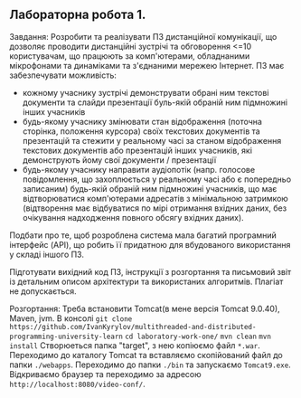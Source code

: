 ## Лабораторна робота 1.
Завдання:
Розробити та реалізувати ПЗ дистанційної комунікації, що дозволяє проводити дистанційні зустрічі та обговорення <=10 користувачам, що працюють за комп'ютерами, обладнаними мікрофонами та динаміками та з'єднаними мережею Інтернет. ПЗ має забезпечувати можливість:
+ кожному учаснику зустрічі демонструвати обрані ним текстові документи та слайди презентації буль-якій обраній ним підмножині інших учасників
+ будь-якому учаснику змінювати стан відображення (поточна сторінка, положення курсора) своїх текстових документів та презентацій та стежити у реальному часі за станом відображення текстових документів або презентацій інших учасників, які демонструють йому свої документи / презентації
+ будь-якому учаснику направити аудіопотік (напр. голосове повідомлення, що захоплюється у реальному часі або є попередньо записаним) будь-якій обраній ним підмножині учасників, що має відтворюватися комп'ютерами адресатів з мінімальною затримкою (відтворення має відбуватися по мірі отримання вхідних даних, без очікування надходження повного обсягу вхідних даних).

Подбати про те, щоб розроблена система мала багатий програмний інтерфейс (API), що робить її придатною для вбудованого використання у складі іншого ПЗ.

Підготувати вихідний код ПЗ, інструкції з розгортання та письмовий звіт із детальним описом архітектури та використаних алгоритмів. Плагіат не допускається.

Розгортання:
Треба встановити Tomcat(в мене версія Tomcat 9.0.40), Maven, jvm.
В консолі 
`git clone https://github.com/IvanKyrylov/multithreaded-and-distributed-programming-university-learn`
`cd laboratory-work-one/`
`mvn clean`
`mvn install`
Створюеться папка "target", з нею копіюємо файл `*.war`. Переходимо до каталогу Tomcat та вставляємо скопійований файл до папки `./webapps`. Переходимо до папки `./bin` та запускаємо  `Tomcat9.exe`. Відкриваємо браузер та переходимо за адресою `http://localhost:8080/video-conf/`. 